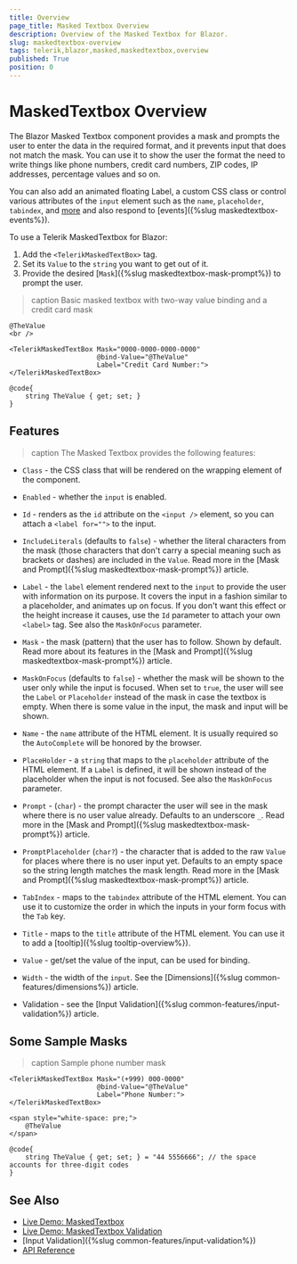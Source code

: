 ```yaml
---
title: Overview
page_title: Masked Textbox Overview
description: Overview of the Masked Textbox for Blazor.
slug: maskedtextbox-overview
tags: telerik,blazor,masked,maskedtextbox,overview
published: True
position: 0
---
```


# MaskedTextbox Overview

The Blazor Masked Textbox component provides a mask and prompts the user to enter the data in the required format, and it prevents input that does not match the mask. You can use it to show the user the format the need to write things like phone numbers, credit card numbers, ZIP codes, IP addresses, percentage values and so on.

You can also add an animated floating Label, a custom CSS class or control various attributes of the `input` element such as the `name`, `placeholder`, `tabindex`, and [more](#features) and also respond to [events]({%slug maskedtextbox-events%}).

To use a Telerik MaskedTextbox for Blazor:

1. Add the `<TelerikMaskedTextBox>` tag.
1. Set its `Value` to the `string` you want to get out of it.
1. Provide the desired [`Mask`]({%slug maskedtextbox-mask-prompt%}) to prompt the user.

>caption Basic masked textbox with two-way value binding and a credit card mask

````CSHTML
@TheValue
<br />

<TelerikMaskedTextBox Mask="0000-0000-0000-0000"
                      @bind-Value="@TheValue"
                      Label="Credit Card Number:">
</TelerikMaskedTextBox>

@code{
    string TheValue { get; set; }
}
````


## Features

>caption The Masked Textbox provides the following features:

* `Class` - the CSS class that will be rendered on the wrapping element of the component.

* `Enabled` - whether the `input` is enabled.

* `Id` - renders as the `id` attribute on the `<input />` element, so you can attach a `<label for="">` to the input.

* `IncludeLiterals` (defaults to `false`) - whether the literal characters from the mask (those characters that don't carry a special meaning such as brackets or dashes) are included in the `Value`. Read more in the [Mask and Prompt]({%slug maskedtextbox-mask-prompt%}) article.

* `Label` - the `label` element rendered next to the `input` to provide the user with information on its purpose. It covers the input in a fashion similar to a placeholder, and animates up on focus. If you don't want this effect or the height increase it causes, use the `Id` parameter to attach your own `<label>` tag. See also the `MaskOnFocus` parameter.

* `Mask` - the mask (pattern) that the user has to follow. Shown by default. Read more about its features in the [Mask and Prompt]({%slug maskedtextbox-mask-prompt%}) article.

* `MaskOnFocus` (defaults to `false`) - whether the mask will be shown to the user only while the input is focused. When set to `true`, the user will see the `Label` or `Placeholder` instead of the mask in case the textbox is empty. When there is some value in the input, the mask and input will be shown.

* `Name` - the `name` attribute of the HTML element. It is usually required so the `AutoComplete` will be honored by the browser.

* `PlaceHolder` - a `string` that maps to the `placeholder` attribute of the HTML element. If a `Label` is defined, it will be shown instead of the placeholder when the input is not focused. See also the `MaskOnFocus` parameter.

* `Prompt` - (`char`) - the prompt character the user will see in the mask where there is no user value already. Defaults to an underscore `_`. Read more in the [Mask and Prompt]({%slug maskedtextbox-mask-prompt%}) article.

* `PromptPlaceholder` (`char?`) - the character that is added to the raw `Value` for places where there is no user input yet. Defaults to an empty space ` ` so the string length matches the mask length. Read more in the [Mask and Prompt]({%slug maskedtextbox-mask-prompt%}) article.

* `TabIndex` - maps to the `tabindex` attribute of the HTML element. You can use it to customize the order in which the inputs in your form focus with the `Tab` key.

* `Title` - maps to the `title` attribute of the HTML element. You can use it to add a [tooltip]({%slug tooltip-overview%}).

* `Value` - get/set the value of the input, can be used for binding.

* `Width` - the width of the `input`. See the [Dimensions]({%slug common-features/dimensions%}) article.

* Validation - see the [Input Validation]({%slug common-features/input-validation%}) article.


## Some Sample Masks

>caption Sample phone number mask

````CSHTML
<TelerikMaskedTextBox Mask="(+999) 000-0000"
                      @bind-Value="@TheValue"
                      Label="Phone Number:">
</TelerikMaskedTextBox>

<span style="white-space: pre;">
    @TheValue
</span>

@code{
    string TheValue { get; set; } = "44 5556666"; // the space accounts for three-digit codes
}
````

## See Also

  * [Live Demo: MaskedTextbox](https://demos.telerik.com/blazor-ui/maskedtextbox/overview)
  * [Live Demo: MaskedTextbox Validation](https://demos.telerik.com/blazor-ui/maskedtextbox/validation)
  * [Input Validation]({%slug common-features/input-validation%})
  * [API Reference](https://docs.telerik.com/blazor-ui/api/Telerik.Blazor.Components.TelerikMaskedTextBox)
